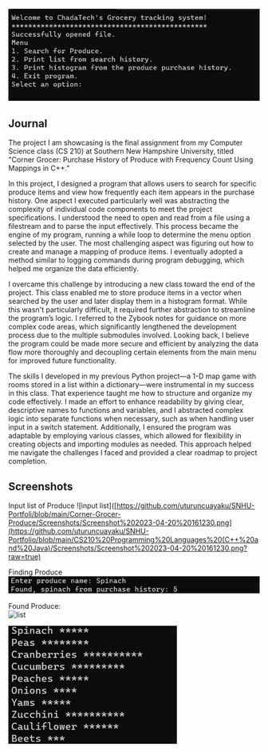 ![Welcome](https://github.com/uturuncuayaku/SNHU-Portfolio/blob/main/CS210%20Programming%20Languages%20(C++%20and%20Java)/Screenshots/welcome.png?raw=true)
## Journal
The project I am showcasing is the final assignment from my Computer Science class (CS 210) at Southern New Hampshire University, titled "Corner Grocer: Purchase History of Produce with Frequency Count Using Mappings in C++."

In this project, I designed a program that allows users to search for specific produce items and view how frequently each item appears in the purchase history. One aspect I executed particularly well was abstracting the complexity of individual code components to meet the project specifications. I understood the need to open and read from a file using a filestream and to parse the input effectively. This process became the engine of my program, running a while loop to determine the menu option selected by the user. The most challenging aspect was figuring out how to create and manage a mapping of produce items. I eventually adopted a method similar to logging commands during program debugging, which helped me organize the data efficiently.

I overcame this challenge by introducing a new class toward the end of the project. This class enabled me to store produce items in a vector when searched by the user and later display them in a histogram format. While this wasn't particularly difficult, it required further abstraction to streamline the program’s logic. I referred to the Zybook notes for guidance on more complex code areas, which significantly lengthened the development process due to the multiple submodules involved. Looking back, I believe the program could be made more secure and efficient by analyzing the data flow more thoroughly and decoupling certain elements from the main menu for improved future functionality.

The skills I developed in my previous Python project—a 1-D map game with rooms stored in a list within a dictionary—were instrumental in my success in this class. That experience taught me how to structure and organize my code effectively. I made an effort to enhance readability by giving clear, descriptive names to functions and variables, and I abstracted complex logic into separate functions when necessary, such as when handling user input in a switch statement. Additionally, I ensured the program was adaptable by employing various classes, which allowed for flexibility in creating objects and importing modules as needed. This approach helped me navigate the challenges I faced and provided a clear roadmap to project completion.

Screenshots  
--- 
Input list of Produce
![input list]([https://github.com/uturuncuayaku/SNHU-Portfoli/blob/main/Corner-Grocer-Produce/Screenshots/Screenshot%202023-04-20%20161230.png](https://github.com/uturuncuayaku/SNHU-Portfolio/blob/main/CS210%20Programming%20Languages%20(C++%20and%20Java)/Screenshots/Screenshot%202023-04-20%20161230.png?raw=true)   

Finding Produce 
![found](https://github.com/uturuncuayaku/SNHU-Portfolio/blob/main/CS210%20Programming%20Languages%20(C++%20and%20Java)/Screenshots/FoundProduce.png?raw=true)  

Found Produce:  
![list]([https://github.com/uturuncuayaku/SNHU-Portfoli/blob/main/Corner-Grocer-Produce/Screenshots/print%20list%20from%20search%20history.png](https://github.com/uturuncuayaku/SNHU-Portfolio/blob/main/CS210%20Programming%20Languages%20(C++%20and%20Java)/Screenshots/FoundProduce.png?raw=true))  

![Histogram](https://github.com/uturuncuayaku/SNHU-Portfolio/blob/main/CS210%20Programming%20Languages%20(C++%20and%20Java)/Screenshots/histogram.png?raw=true)
